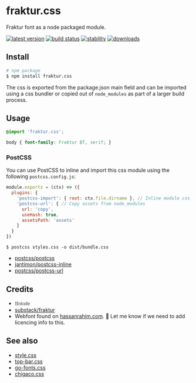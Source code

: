 # fraktur.css

Fraktur font as a node packaged module.

[![latest version][npm-img]][npm-url] [![build status][travis-img]][travis-url] [![stability][stability-img]][stability-url] [![downloads][downloads-img]][npm-url]

[npm-img]: https://img.shields.io/npm/v/fraktur.css.svg?style=flat-square
[npm-url]: https://www.npmjs.com/package/fraktur.css
[travis-img]: https://img.shields.io/travis/bcomnes/fraktur.css.svg?style=flat-square
[travis-url]: https://travis-ci.org/bcomnes/fraktur.css
[stability-img]: https://img.shields.io/badge/stability-stable-brightgreen.svg?style=flat-square
[stability-url]: https://iojs.org/api/documentation.html#documentation_stability_index
[downloads-img]: https://img.shields.io/npm/dm/fraktur.css.svg?style=flat-square

## Install

```sh
# npm package
$ npm install fraktur.css
```

The css is exported from the package.json main field and can be imported using a css bundler or copied out of `node_modules` as part of a larger build process.

## Usage

```css
@import 'fraktur.css';

body { font-family: Fraktur BT, serif; }
```

### PostCSS

You can use PostCSS to inline and import this css module using the following `postcss.config.js`:

```js
module.exports = (ctx) => ({
  plugins: {
    'postcss-import': { root: ctx.file.dirname }, // Inline module css
    'postcss-url': { // Copy assets from node_modules
      url: 'copy',
      useHash: true,
      assetsPath: 'assets'
    }
  }
})
```

```
$ postcss styles.css -o dist/bundle.css
```
- [postcss/postcss](https://ghub.io/postcss)
- [jantimon/postcss-inline](https://github.com/jantimon/postcss-inline)
- [postcss/postcss-url](https://github.com/postcss/postcss-url)

## Credits

- 𝔘𝔫𝔦𝔠𝔬𝔡𝔢
- [substack/fraktur](https://github.com/substack/fraktur)
- Webfont found on [hassanrahim.com](http://hassanrahim.com).  🙏 Let me know if we need to add licencing info to this.

## See also

- [style.css](https://github.com/ungoldman/style.css)
- [top-bar.css](https://github.com/ungoldman/top-bar.css)
- [go-fonts.css](https://github.com/bcomnes/go-fonts.css)
- [chigaco.css](https://github.com/bcomnes/chicago.css)
